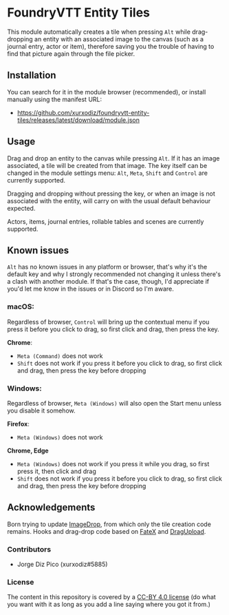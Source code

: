 # FoundryVTT Entity Tiles

This module automatically creates a tile when pressing `Alt` while drag-dropping an entity with an associated image to the canvas (such as a journal entry, actor or item), therefore saving you the trouble of having to find that picture again through the file picker.

## Installation

You can search for it in the module browser (recommended), or install manually using the manifest URL:

- https://github.com/xurxodiz/foundryvtt-entity-tiles/releases/latest/download/module.json

## Usage

Drag and drop an entity to the canvas while pressing `Alt`. If it has an image associated, a tile will be created from that image. The key itself can be changed in the module settings menu: `Alt`, `Meta`, `Shift` and `Control` are currently supported.

Dragging and dropping without pressing the key, or when an image is not associated with the entity, will carry on with the usual default behaviour expected.

Actors, items, journal entries, rollable tables and scenes are currently supported.

## Known issues

`Alt` has no known issues in any platform or browser, that's why it's the default key and why I strongly recommended not changing it unless there's a clash with another module. If that's the case, though, I'd appreciate if you'd let me know in the issues or in Discord so I'm aware.

### macOS:

Regardless of browser, `Control` will bring up the contextual menu if you press it before you click to drag, so first click and drag, then press the key.

**Chrome**:
- `Meta (Command)` does not work
- `Shift` does not work if you press it before you click to drag, so first click and drag, then press the key before dropping

### Windows:

Regardless of browser, `Meta (Windows)` will also open the Start menu unless you disable it somehow.

**Firefox**:
- `Meta (Windows)` does not work

**Chrome, Edge**
- `Meta (Windows)` does not work if you press it while you drag, so first press it, then click and drag
- `Shift` does not work if you press it before you click to drag, so first click and drag, then press the key before dropping

## Acknowledgements

Born trying to update [ImageDrop](https://gitlab.com/mesfoliesludiques/foundryvtt-image-drop/), from which only the tile creation code remains.
Hooks and drag-drop code based on [FateX](https://github.com/anvil-vtt/FateX) and [DragUpload](https://github.com/cswendrowski/FoundryVTT-Drag-Upload).

### Contributors

- Jorge Diz Pico (xurxodiz#5885)

### License

The content in this repository is covered by a [CC-BY 4.0 license](https://creativecommons.org/licenses/by/4.0/)
(do what you want with it as long as you add a line saying where you got it from.)
